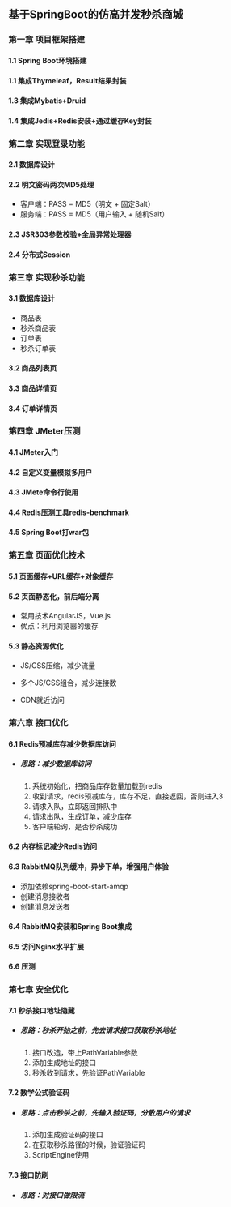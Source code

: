 ## 基于SpringBoot的仿高并发秒杀商城

### 第一章 项目框架搭建

#### 1.1 Spring Boot环境搭建

#### 1.1 集成Thymeleaf，Result结果封装

#### 1.3 集成Mybatis+Druid

#### 1.4 集成Jedis+Redis安装+通过缓存Key封装



### 第二章 实现登录功能

#### 2.1 数据库设计

#### 2.2 明文密码两次MD5处理

- 客户端：PASS = MD5（明文 + 固定Salt）
- 服务端：PASS = MD5（用户输入 + 随机Salt）

#### 2.3 JSR303参数校验+全局异常处理器

#### 2.4 分布式Session

### 第三章 实现秒杀功能

#### 3.1 数据库设计

- 商品表
- 秒杀商品表
- 订单表
- 秒杀订单表

#### 3.2 商品列表页

#### 3.3 商品详情页

#### 3.4 订单详情页



### 第四章 JMeter压测

#### 4.1 JMeter入门

#### 4.2 自定义变量模拟多用户

#### 4.3 JMete命令行使用

#### 4.4 Redis压测工具redis-benchmark

#### 4.5 Spring Boot打war包

### 第五章 页面优化技术

#### 5.1 页面缓存+URL缓存+对象缓存

#### 5.2 页面静态化，前后端分离

- 常用技术AngularJS，Vue.js
- 优点：利用浏览器的缓存

#### 5.3 静态资源优化

- JS/CSS压缩，减少流量

- 多个JS/CSS组合，减少连接数

- CDN就近访问

  

### 第六章 接口优化

#### 6.1 Redis预减库存减少数据库访问

- ##### 思路：减少数据库访问

  1. 系统初始化，把商品库存数量加载到redis
  2. 收到请求，redis预减库存，库存不足，直接返回，否则进入3
  3. 请求入队，立即返回排队中
  4. 请求出队，生成订单，减少库存
  5. 客户端轮询，是否秒杀成功

#### 6.2 内存标记减少Redis访问

#### 6.3 RabbitMQ队列缓冲，异步下单，增强用户体验

- 添加依赖spring-boot-start-amqp
- 创建消息接收者
- 创建消息发送者

#### 6.4 RabbitMQ安装和Spring Boot集成

#### 6.5 访问Nginx水平扩展

#### 6.6 压测



### 第七章 安全优化

#### 7.1 秒杀接口地址隐藏

- ##### 思路：秒杀开始之前，先去请求接口获取秒杀地址

  1. 接口改造，带上PathVariable参数
  2. 添加生成地址的接口
  3. 秒杀收到请求，先验证PathVariable

#### 7.2 数学公式验证码

- ##### 思路：点击秒杀之前，先输入验证码，分散用户的请求

  1. 添加生成验证码的接口
  2. 在获取秒杀路径的时候，验证验证码
  3. ScriptEngine使用

#### 7.3 接口防刷

- #####  思路：对接口做限流